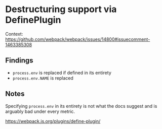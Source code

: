 # Destructuring support via DefinePlugin

Context: https://github.com/webpack/webpack/issues/14800#issuecomment-1463385308

## Findings

- `process.env` is replaced if defined in its entirety
- `process.env.NAME` is replaced

## Notes

Specifying `process.env` in its entirety is not what the docs suggest and is arguably bad under every metric.

https://webpack.js.org/plugins/define-plugin/
